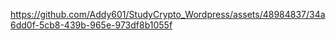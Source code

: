 

https://github.com/Addy601/StudyCrypto_Wordpress/assets/48984837/34a6dd0f-5cb8-439b-965e-973df8b1055f

